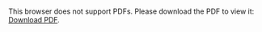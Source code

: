 
<object data="http://yoursite.com/the.pdf" type="application/pdf" width="700px" height="700px">
    <embed src="https://hackerrank-challenge-pdfs.s3.amazonaws.com/30508-grading-English?AWSAccessKeyId=AKIAJ4WZFDFQTZRGO3QA&Expires=1588246637&Signature=KRKHHMRedzHlH7WEbL6dL75XLDM%3D&response-content-disposition=inline%3B%20filename%3Dgrading-English.pdf&response-content-type=application%2Fpdf">
        <p>This browser does not support PDFs. Please download the PDF to view it: <a href="https://hackerrank-challenge-pdfs.s3.amazonaws.com/30508-grading-English?AWSAccessKeyId=AKIAJ4WZFDFQTZRGO3QA&Expires=1588246637&Signature=KRKHHMRedzHlH7WEbL6dL75XLDM%3D&response-content-disposition=inline%3B%20filename%3Dgrading-English.pdf&response-content-type=application%2Fpdf">Download PDF</a>.</p>
    </embed>
</object>
